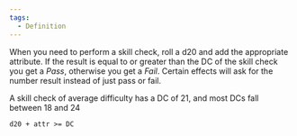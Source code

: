 ```yaml
---  
tags:  
  - Definition  
---  
```

When you need to perform a skill check, roll a d20 and add the appropriate attribute. If the result is equal to or greater than the DC of the skill check you get a *Pass*, otherwise you get a *Fail*. Certain effects will ask for the number result instead of just pass or fail.  
  
A skill check of average difficulty has a DC of 21, and most DCs fall between 18 and 24  
  
`d20 + attr >= DC`